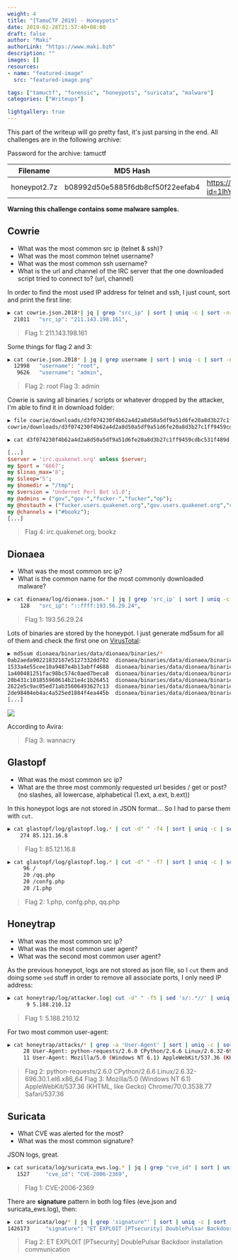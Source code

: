```yaml
---
weight: 4
title: "[TamuCTF 2019] - Honeypots"
date: 2019-02-28T21:57:40+08:00
draft: false
author: "Maki"
authorLink: "https://www.maki.bzh"
description: ""
images: []
resources:
- name: "featured-image"
  src: "featured-image.png"

tags: ["tamuctf", "forensic", "honeypots", "suricata", "malware"]
categories: ["Writeups"]

lightgallery: true
---
```


This part of the writeup will go pretty fast, it's just parsing in the end. All challenges are in the following archive:

Password for the archive: tamuctf

| Filename | MD5 Hash | Download link |
|----------|----------|---------------|
| honeypot2.7z | b08992d50e5885f6db8cf50f22eefab4 | https://drive.google.com/uc?id=1lhYsk97AgYDMxzfz1r6FzUs28sugZUR0&export=download |

__Warning this challenge contains some malware samples.__

## Cowrie

- What was the most common src ip (telnet & ssh)?
- What was the most common telnet username?
- What was the most common ssh username?
- What is the url and channel of the IRC server that the one downloaded script tried to connect to? (url, channel)

In order to find the most used IP address for telnet and ssh, I just count, sort and print the first line:

```bash
▶ cat cowrie.json.2018*| jq | grep "src_ip" | sort | uniq -c | sort -nr | head -n 1
  21011   "src_ip": "211.143.198.161",
```

> Flag 1: 211.143.198.161

Some things for flag 2 and 3:

```bash
▶ cat cowrie.json.2018* | jq | grep username | sort | uniq -c | sort -nr | head -n 2
  12998   "username": "root",
   9626   "username": "admin",
```

> Flag 2: root
> Flag 3: admin

Cowrie is saving all binaries / scripts or whatever dropped by the attacker, I'm able to find it in download folder:

```bash
▶ file cowrie/downloads/d3f074230f4b62a4d2a8d50a5df9a51d6fe20a8d3b27c1ff9459cdbc531f489d 
cowrie/downloads/d3f074230f4b62a4d2a8d50a5df9a51d6fe20a8d3b27c1ff9459cdbc531f489d: a /usr/bin/perl script executable (binary data)

▶ cat d3f074230f4b62a4d2a8d50a5df9a51d6fe20a8d3b27c1ff9459cdbc531f489d | sed '/^[[:space:]]*$/d'
```

```perl
[...]
$server = 'irc.quakenet.org' unless $server;
my $port = '6667';
my $linas_max='8';
my $sleep='5';
my $homedir = "/tmp";
my $version = 'Undernet Perl Bot v1.0';
my @admins = ("gov","gov-","fucker-","fucker","op");
my @hostauth = ("fucker.users.quakenet.org","gov.users.quakenet.org","cker.pro");
my @channels = ("#bookz");
[...]
``` 

> Flag 4: irc.quakenet.org, bookz


## Dionaea

- What was the most common src ip?
- What is the common name for the most commonly downloaded malware?

```bash
▶ cat dionaea/log/dionaea.json.* | jq | grep 'src_ip' | sort | uniq -c | sort -nr | head -n 1
    128   "src_ip": "::ffff:193.56.29.24",
```

> Flag 1: 193.56.29.24

Lots of binaries are stored by the honeypot. I just generate md5sum for all of them and check the first one on [VirusTotal](https://virustotal.com):

```bash
▶ md5sum dionaea/binaries/data/dionaea/binaries/*
0ab2aeda90221832167e5127332dd702  dionaea/binaries/data/dionaea/binaries/0ab2aeda90221832167e5127332dd702
1533a4e55cee10a9487e4b13abff4688  dionaea/binaries/data/dionaea/binaries/1533a4e55cee10a9487e4b13abff4688
1a400481251fac98bc574c0aed7beca8  dionaea/binaries/data/dionaea/binaries/1a400481251fac98bc574c0aed7beca8
20b431c101855960614b21e4c1b26451  dionaea/binaries/data/dionaea/binaries/20b431c101855960614b21e4c1b26451
2622e5c9ac05ed71ab35606493627c13  dionaea/binaries/data/dionaea/binaries/2622e5c9ac05ed71ab35606493627c13
2de98404eb4ac4a525ed1884f4ea445b  dionaea/binaries/data/dionaea/binaries/2de98404eb4ac4a525ed1884f4ea445b
[...]
```

![](/lib/images/writeups/2019_tamuctf/honeypot/dionaea/chall21.png)

According to Avira:

> Flag 3: wannacry

## Glastopf

- What was the most common src ip?
- What are the three most commonly requested url besides / get or post? (no slashes, all lowercase, alphabetical (1.ext, a.ext, b.ext))

In this honeypot logs are not stored in JSON format... So I had to parse them with `cut`.

```bash
▶ cat glastopf/log/glastopf.log.* | cut -d" " -f4 | sort | uniq -c | sort -nr | head -n 1
    274 85.121.16.8
```
    
> Flag 1: 85.121.16.8

```bash
▶ cat glastopf/log/glastopf.log.* | cut -d" " -f7 | sort | uniq -c | sort -nr | head -n 4
     96 /
     20 /qq.php
     20 /confg.php
     20 /1.php
```

> Flag 2: 1.php, confg.php, qq.php

## Honeytrap

- What was the most common src ip?
- What was the most common user agent?
- What was the second most common user agent?

As the previous honeypot, logs are not stored as json file, so I `cut` them and doing some `sed` stuff in order to remove all associate ports, I only need IP address:

```bash
▶ cat honeytrap/log/attacker.log| cut -d" " -f5 | sed 's/:.*//' | uniq | sort | uniq -c | sort -nr | head -n 1
      9 5.188.210.12
```

> Flag 1: 5.188.210.12

For two most common user-agent:

```bash
▶ cat honeytrap/attacks/* | grep -a 'User-Agent' | sort | uniq -c | sort -nr | head -n 2
     28 User-Agent: python-requests/2.6.0 CPython/2.6.6 Linux/2.6.32-696.30.1.el6.x86_64
     11 User-Agent: Mozilla/5.0 (Windows NT 6.1) AppleWebKit/537.36 (KHTML, like Gecko) Chrome/70.0.3538.77 Safari/537.36
```

> Flag 2: python-requests/2.6.0 CPython/2.6.6 Linux/2.6.32-696.30.1.el6.x86_64
> Flag 3: Mozilla/5.0 (Windows NT 6.1) AppleWebKit/537.36 (KHTML, like Gecko) Chrome/70.0.3538.77 Safari/537.36

## Suricata

- What CVE was alerted for the most?
- What was the most common signature?

JSON logs, great.

```bash
▶ cat suricata/log/suricata_ews.log.* | jq | grep "cve_id" | sort | uniq -c | sort -nr | head -n 1
   1527     "cve_id": "CVE-2006-2369",
```

> Flag 1: CVE-2006-2369

There are __signature__ pattern in both log files (eve.json and suricata_ews.log), then:

```bash
▶ cat suricata/log/* | jq | grep 'signature"' | sort | uniq -c | sort -nr | head -n 1
1426173     "signature": "ET EXPLOIT [PTsecurity] DoublePulsar Backdoor installation communication",
```

> Flag 2: ET EXPLOIT [PTsecurity] DoublePulsar Backdoor installation communication
